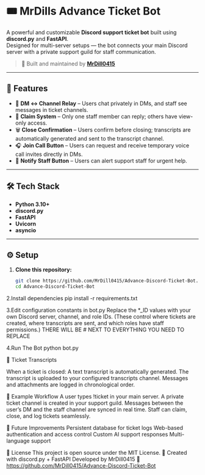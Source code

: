 # 🎟️ MrDills Advance Ticket Bot

A powerful and customizable **Discord support ticket bot** built using **discord.py** and **FastAPI**.  
Designed for multi-server setups — the bot connects your main Discord server with a private support guild for staff communication.

> 🧠 Built and maintained by [**MrDill0415**](https://github.com/MrDill0415)

---

## 🚀 Features

- 📨 **DM ↔ Channel Relay** – Users chat privately in DMs, and staff see messages in ticket channels.
- 🎫 **Claim System** – Only one staff member can reply; others have view-only access.
- 🗑️ **Close Confirmation** – Users confirm before closing; transcripts are automatically generated and sent to the transcript channel.
- 🎧 **Join Call Button** – Users can request and receive temporary voice call invites directly in DMs.
- 📢 **Notify Staff Button** – Users can alert support staff for urgent help.  

---

## 🛠️ Tech Stack

- **Python 3.10+**
- **discord.py**
- **FastAPI**
- **Uvicorn**
- **asyncio**

---

## ⚙️ Setup

1. **Clone this repository:**
   ```bash
   git clone https://github.com/MrDill0415/Advance-Discord-Ticket-Bot.git
   cd Advance-Discord-Ticket-Bot
   
2.Install dependencies
pip install -r requirements.txt
  
3.Edit configuration constants in bot.py
 Replace the *_ID values with your own Discord server, channel, and role IDs.
 (These control where tickets are created, where transcripts are sent, and which roles have staff permissions.)
 THERE WILL BE # NEXT TO EVERYTHING YOU NEED TO REPLACE

4.Run The Bot
  python bot.py

📄 Ticket Transcripts

When a ticket is closed:
A text transcript is automatically generated.
The transcript is uploaded to your configured transcripts channel.
Messages and attachments are logged in chronological order.

🤖 Example Workflow
A user types !ticket in your main server.
A private ticket channel is created in your support guild.
Messages between the user’s DM and the staff channel are synced in real time.
Staff can claim, close, and log tickets seamlessly.

🧩 Future Improvements
Persistent database for ticket logs
Web-based authentication and access control
Custom AI support responses
Multi-language support

🪪 License
This project is open source under the MIT License.
💜 Created with discord.py + FastAPI
  Developed by MrDill0415
  🔗 https://github.com/MrDill0415/Advance-Discord-Ticket-Bot
